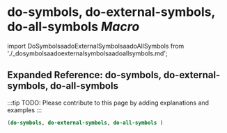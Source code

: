 # **do-symbols, do-external-symbols, do-all-symbols** *Macro*

import DoSymbolsaadoExternalSymbolsaadoAllSymbols from './_dosymbolsaadoexternalsymbolsaadoallsymbols.md';

<DoSymbolsaadoExternalSymbolsaadoAllSymbols />

## Expanded Reference: do-symbols, do-external-symbols, do-all-symbols

:::tip
TODO: Please contribute to this page by adding explanations and examples
:::

```lisp
(do-symbols, do-external-symbols, do-all-symbols )
```
